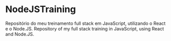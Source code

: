 # NodeJSTraining
Repositório do meu treinamento full stack em JavaScript, utilizando o React e o Node.JS.
Repository of my full stack training in JavaScript, using React and Node.JS.